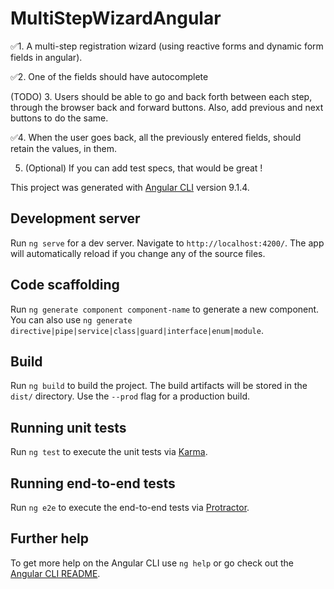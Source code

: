 # MultiStepWizardAngular

✅1. A multi-step registration wizard (using reactive forms and dynamic form fields in angular).

✅2. One of the fields should have autocomplete

(TODO)
3.  Users should be able to go and back forth between each step, through the browser back and forward buttons. Also, add previous and next buttons to do the same.

✅4. When the user goes back, all the previously entered fields, should retain the values, in them.

5.  (Optional) If you can add test specs, that would be great !

This project was generated with [Angular CLI](https://github.com/angular/angular-cli) version 9.1.4.

## Development server

Run `ng serve` for a dev server. Navigate to `http://localhost:4200/`. The app will automatically reload if you change any of the source files.

## Code scaffolding

Run `ng generate component component-name` to generate a new component. You can also use `ng generate directive|pipe|service|class|guard|interface|enum|module`.

## Build

Run `ng build` to build the project. The build artifacts will be stored in the `dist/` directory. Use the `--prod` flag for a production build.

## Running unit tests

Run `ng test` to execute the unit tests via [Karma](https://karma-runner.github.io).

## Running end-to-end tests

Run `ng e2e` to execute the end-to-end tests via [Protractor](http://www.protractortest.org/).

## Further help

To get more help on the Angular CLI use `ng help` or go check out the [Angular CLI README](https://github.com/angular/angular-cli/blob/master/README.md).
